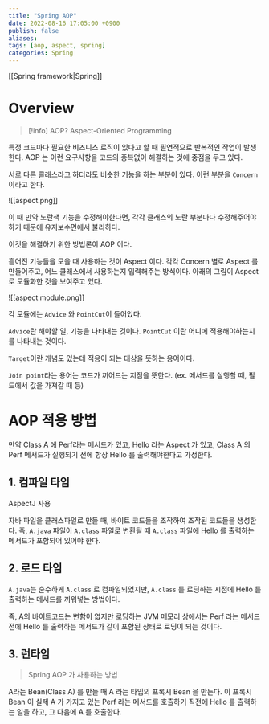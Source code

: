 ```yaml
---
title: "Spring AOP"
date: 2022-08-16 17:05:00 +0900
publish: false
aliases: 
tags: [aop, aspect, spring]
categories: Spring
---
```


[[Spring framework|Spring]]

# Overview

> [!info] AOP?
> Aspect-Oriented Programming

특정 코드마다 필요한 비즈니스 로직이 있다고 할 때 필연적으로 반복적인 작업이 발생한다. AOP 는 이런 요구사항을 코드의 중복없이 해결하는 것에 중점을 두고 있다.

서로 다른 클래스라고 하더라도 비슷한 기능을 하는 부분이 있다. 이런 부분을 `Concern` 이라고 한다.

![[aspect.png]]

이 때 만약 노란색 기능을 수정해야한다면, 각각 클래스의 노란 부분마다 수정해주어야 하기 때문에 유지보수면에서 불리하다.

이것을 해결하기 위한 방법론이 AOP 이다.

흩어진 기능들을 모을 때 사용하는 것이 Aspect 이다. 각각 Concern 별로 Aspect 를 만들어주고, 어느 클래스에서 사용하는지 입력해주는 방식이다. 아래의 그림이 Aspect 로 모듈화한 것을 보여주고 있다.

![[aspect module.png]]

각 모듈에는 `Advice` 와 `PointCut`이 들어있다.

`Advice`란 해야할 일, 기능을 나타내는 것이다. `PointCut` 이란 어디에 적용해야하는지를 나타내는 것이다.

`Target`이란 개념도 있는데 적용이 되는 대상을 뜻하는 용어이다.

`Join point`라는 용어는 코드가 끼어드는 지점을 뜻한다. (ex. 메서드를 실행할 때, 필드에서 값을 가져갈 때 등)

# AOP 적용 방법

만약 Class A 에 Perf라는 메서드가 있고, Hello 라는 Aspect 가 있고, Class A 의 Perf 메서드가 실행되기 전에 항상 Hello 를 출력해야한다고 가정한다.

## 1. 컴파일 타임

AspectJ 사용

자바 파일을 클래스파일로 만들 때, 바이트 코드들을 조작하여 조작된 코드들을 생성한다. 즉, `A.java` 파일이 `A.class` 파일로 변환될 때 `A.class` 파일에 Hello 를 출력하는 메서드가 포함되어 있어야 한다.

## 2. 로드 타임

`A.java`는 순수하게 `A.class` 로 컴파일되었지만, `A.class` 를 로딩하는 시점에 Hello 를 출력하는 메서드를 끼워넣는 방법이다.

즉, A의 바이트코드는 변함이 없지만 로딩하는 JVM 메모리 상에서는 Perf 라는 메서드 전에 Hello 를 출력하는 메서드가 같이 포함된 상태로 로딩이 되는 것이다.

## 3. 런타임

> Spring AOP 가 사용하는 방법

A라는 Bean(Class A) 를 만들 때 A 라는 타입의 프록시 Bean 을 만든다. 이 프록시 Bean 이 실제 A 가 가지고 있는 Perf 라는 메서드를 호출하기 직전에 Hello 를 출력하는 일을 하고, 그 다음에 A 를 호출한다.
